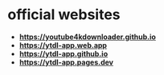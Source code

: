 # official websites
- **<a href="https://youtube4kdownloader.github.io" target="_blank">https://youtube4kdownloader.github.io</a>**
- **<a href="https://ytdl-app.web.app" target="_blank">https://ytdl-app.web.app</a>**
- **<a href="https://ytdl-app.github.io" target="_blank">https://ytdl-app.github.io</a>**
- **<a href="https://ytdl-app.pages.dev" target="_blank">https://ytdl-app.pages.dev</a>**
